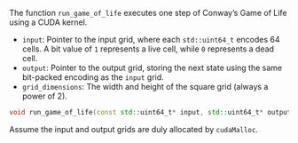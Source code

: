 The function `run_game_of_life` executes one step of Conway’s Game of Life using a CUDA kernel.

- `input`: Pointer to the input grid, where each `std::uint64_t` encodes 64 cells. A bit value of `1` represents a live cell, while `0` represents a dead cell.
- `output`: Pointer to the output grid, storing the next state using the same bit-packed encoding as the `input` grid.
- `grid_dimensions`: The width and height of the square grid (always a power of 2).

```cpp
void run_game_of_life(const std::uint64_t* input, std::uint64_t* output, int grid_dimensions);
```

Assume the input and output grids are duly allocated by `cudaMalloc`.

